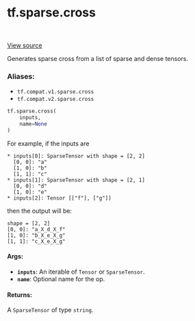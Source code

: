 <div itemscope itemtype="http://developers.google.com/ReferenceObject">
<meta itemprop="name" content="tf.sparse.cross" />
<meta itemprop="path" content="Stable" />
</div>

# tf.sparse.cross

<!-- Insert buttons -->

<table class="tfo-notebook-buttons tfo-api" align="left">
</table>

<a target="_blank" href="/code/stable/tensorflow/python/ops/sparse_ops.py">View source</a>



<!-- Start diff -->
Generates sparse cross from a list of sparse and dense tensors.

### Aliases:

* `tf.compat.v1.sparse.cross`
* `tf.compat.v2.sparse.cross`


``` python
tf.sparse.cross(
    inputs,
    name=None
)
```



<!-- Placeholder for "Used in" -->

For example, if the inputs are

    * inputs[0]: SparseTensor with shape = [2, 2]
      [0, 0]: "a"
      [1, 0]: "b"
      [1, 1]: "c"
    * inputs[1]: SparseTensor with shape = [2, 1]
      [0, 0]: "d"
      [1, 0]: "e"
    * inputs[2]: Tensor [["f"], ["g"]]

then the output will be:

    shape = [2, 2]
    [0, 0]: "a_X_d_X_f"
    [1, 0]: "b_X_e_X_g"
    [1, 1]: "c_X_e_X_g"

#### Args:


* <b>`inputs`</b>: An iterable of `Tensor` or `SparseTensor`.
* <b>`name`</b>: Optional name for the op.


#### Returns:

A `SparseTensor` of type `string`.

